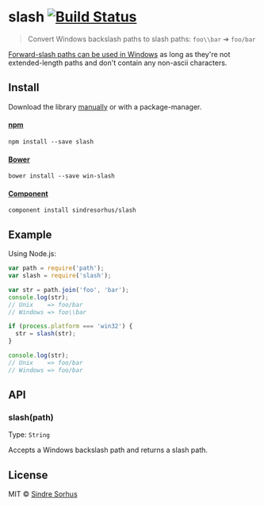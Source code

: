 # slash [![Build Status](https://secure.travis-ci.org/sindresorhus/slash.png?branch=master)](http://travis-ci.org/sindresorhus/slash)

> Convert Windows backslash paths to slash paths: `foo\\bar` ➔ `foo/bar`

[Forward-slash paths can be used in Windows](http://superuser.com/a/176395/6877) as long as they're not extended-length paths and don't contain any non-ascii characters.


## Install

Download the library [manually](https://github.com/sindresorhus/slash/releases) or with a package-manager.

#### [npm](https://npmjs.org/package/slash)

```
npm install --save slash
```

#### [Bower](http://bower.io)

```
bower install --save win-slash
```

#### [Component](https://github.com/component/component)

```
component install sindresorhus/slash
```


## Example

Using Node.js:

```js
var path = require('path');
var slash = require('slash');

var str = path.join('foo', 'bar');
console.log(str);
// Unix    => foo/bar
// Windows => foo\\bar

if (process.platform === 'win32') {
  str = slash(str);
}

console.log(str);
// Unix    => foo/bar
// Windows => foo/bar
```


## API

### slash(path)

Type: `String`

Accepts a Windows backslash path and returns a slash path.


## License

MIT © [Sindre Sorhus](http://sindresorhus.com)

